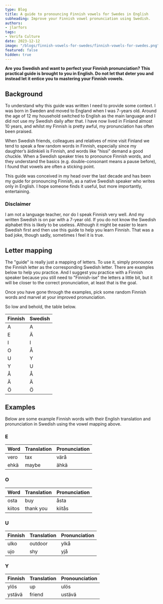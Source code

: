 ```yaml
---
type: Blog
title: A guide to pronouncing Finnish vowels for Swedes in English
subheading: Improve your Finnish vowel pronunciation using Swedish.
authors:
- jlarfors
tags:
- Verifa Culture
date: 2023-12-12
image: "/blogs/finnish-vowels-for-swedes/finnish-vowels-for-swedes.png"
featured: false
hidden: true
---
```


**Are you Swedish and want to perfect your Finnish pronunciation? This practical guide is brought to you in English. Do not let that deter you and instead let it entice you to mastering your Finnish vowels.**

## Background

To understand why this guide was written I need to provide some context. I was born in Sweden and moved to England when I was 7-years old. Around the age of 12 my household switched to English as the main language and I did not use my Swedish daily after that. I have now lived in Finland almost 10 years, and whilst my Finnish is pretty awful, my pronunciation has often been praised.

When Swedish friends, colleagues and relatives of mine visit Finland we tend to speak a few random words in Finnish, especially since my daughter’s äidinkieli is Finnish, and words like "hissi" demand a good chuckle. When a Swedish speaker tries to pronounce Finnish words, and they understand the basics (e.g. double-consonant means a pause before), I found that vowels are often a sticking point.

This guide was conceived in my head over the last decade and has been my guide for pronouncing Finnish, as a native Swedish speaker who writes only in English. I hope someone finds it useful, but more importantly, entertaining.

### Disclaimer

I am not a language teacher, nor do I speak Finnish very well. And my written Swedish is on par with a 7-year old. If you do not know the Swedish alphabet this is likely to be useless. Although it might be easier to learn Swedish first and then use this guide to help you learn Finnish. That was a bad joke, though sadly, sometimes I feel it is true.

## Letter mapping

The "guide" is really just a mapping of letters. To use it, simply pronounce the Finnish letter as the corresponding Swedish letter. There are examples below to help you practice. And I suggest you practice with a Finnish speaker because you still need to "Finnish-ise" the letters a little bit, but it will be closer to the correct pronunciation, at least that is the goal.

Once you have gone through the examples, pick some random Finnish words and marvel at your improved pronunciation.

So low and behold, the table below.

| Finnish | Swedish |
| --- | --- |
| A | A |
| E | Ä |
| I | I |
| O | Å |
| U | Y |
| Y | U |
| Å | Å |
| Ä | Ä |
| Ö | Ö |

## Examples

Below are some example Finnish words with their English translation and pronunciation in Swedish using the vowel mapping above.

### E

| Word | Translation | Pronunciation |
| --- | --- | --- |
| vero | tax | värå |
| ehkä | maybe | ähkä |

### O

| Word | Translation | Pronunciation |
| --- | --- | --- |
| osta | buy | åsta |
| kiitos | thank you | kiitås |

### U

| Finnish | Translation | Pronunciation |
| --- | --- | --- |
| ulko | outdoor | ylkå |
| ujo | shy | yjå |

### Y

| Finnish | Translation | Pronounciation |
| --- | --- | --- |
| ylös | up | ulös |
| ystävä | friend | ustävä |
